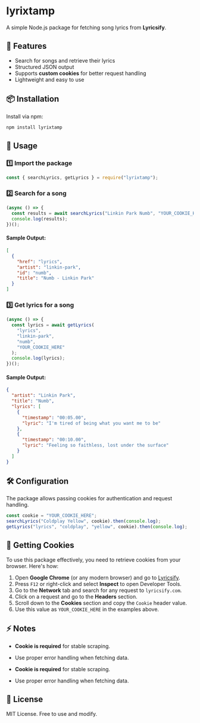 # lyrixtamp

A simple Node.js package for fetching song lyrics from **Lyricsify**.

## 🚀 Features

- Search for songs and retrieve their lyrics
- Structured JSON output
- Supports **custom cookies** for better request handling
- Lightweight and easy to use

## 📦 Installation

Install via npm:

```sh
npm install lyrixtamp
```

## 🔧 Usage

### 1️⃣ Import the package

```javascript
const { searchLyrics, getLyrics } = require("lyrixtamp");
```

### 2️⃣ Search for a song

```javascript
(async () => {
  const results = await searchLyrics("Linkin Park Numb", "YOUR_COOKIE_HERE");
  console.log(results);
})();
```

#### Sample Output:

```json
[
  {
    "href": "lyrics",
    "artist": "linkin-park",
    "id": "numb",
    "title": "Numb - Linkin Park"
  }
]
```

### 3️⃣ Get lyrics for a song

```javascript
(async () => {
  const lyrics = await getLyrics(
    "lyrics",
    "linkin-park",
    "numb",
    "YOUR_COOKIE_HERE"
  );
  console.log(lyrics);
})();
```

#### Sample Output:

```json
{
  "artist": "Linkin Park",
  "title": "Numb",
  "lyrics": [
    {
      "timestamp": "00:05.00",
      "lyric": "I'm tired of being what you want me to be"
    },
    {
      "timestamp": "00:10.00",
      "lyric": "Feeling so faithless, lost under the surface"
    }
  ]
}
```

## 🛠 Configuration

The package allows passing cookies for authentication and request handling.

```javascript
const cookie = "YOUR_COOKIE_HERE";
searchLyrics("Coldplay Yellow", cookie).then(console.log);
getLyrics("lyrics", "coldplay", "yellow", cookie).then(console.log);
```

## 🍪 Getting Cookies

To use this package effectively, you need to retrieve cookies from your browser. Here's how:

1. Open **Google Chrome** (or any modern browser) and go to [Lyricsify](https://www.lyricsify.com/).
2. Press `F12` or right-click and select **Inspect** to open Developer Tools.
3. Go to the **Network** tab and search for any request to `lyricsify.com`.
4. Click on a request and go to the **Headers** section.
5. Scroll down to the **Cookies** section and copy the `Cookie` header value.
6. Use this value as `YOUR_COOKIE_HERE` in the examples above.

## ⚡ Notes

- **Cookie is required** for stable scraping.
- Use proper error handling when fetching data.

- **Cookie is required** for stable scraping.
- Use proper error handling when fetching data.

## 📜 License

MIT License. Free to use and modify.
